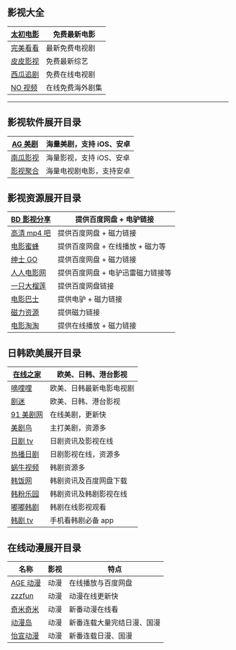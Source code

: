 ## 影视大全

| [太初电影](https://www.tcmove.com/list/dianying.html?form=hao.su/531/) | 免费最新电影     |
| ------------------------------------------------------------ | ---------------- |
| [完美看看](https://www.wanmeikk.me/?form=hao.su/531/)        | 最新免费电视剧   |
| [皮皮影视](https://www.taiks.com/?form=hao.su/531/)          | 免费最新综艺     |
| [西瓜追剧](https://www.78zhuiju.com/vodtype/2.html?form=hao.su/531/) | 免费在线电视剧   |
| [NO 视频](http://www.novipnoad.com/?form=hao.su/531/)        | 在线免费海外剧集 |

------



## 影视软件展开目录

| [AG 美剧](https://6url.cn/ldVfuR)  | 海量美剧，支持 iOS、安卓 |
| ---------------------------------- | ------------------------ |
| [南瓜影视](https://6url.cn/OLsOLR) | 海量影视，支持 iOS、安卓 |
| [影视聚合](https://hao.su/3222/)   | 海量电视剧电影，支持安卓 |



## 影视资源展开目录

| [BD 影视分享](https://www.bd-film.cc/?form=https://hao.su/531/) | 提供百度网盘 + 电驴链接           |
| ------------------------------------------------------------ | --------------------------------- |
| [高清 mp4 吧](http://www.mp4ba.cc/?form=hao.su/531/)         | 提供百度网盘 + 磁力链接           |
| [电影蜜蜂](https://www.dybee.tv/?form=hao.su/531/)           | 提供百度网盘 + 在线播放 + 磁力等  |
| [绅士 GO](https://www.shensgo.com/?form=hao.su/531/)         | 提供百度网盘 + 磁力链接           |
| [人人电影网](http://www.renrendianyingwang.cn/?form=hao.su/531/) | 提供百度网盘 + 电驴迅雷磁力链接等 |
| [一只大榴莲](http://www.llduang.com/)                        | 提供百度网盘链接                  |
| [电影巴士](https://www.dy8c.com/)                            | 提供电驴 + 磁力链接               |
| [磁力资源](https://hao.su/909/#menu_index_2)                 | 提供磁力链接                      |
| [电影淘淘](http://www.dytt.com/?form=hao.su/531/)            | 提供在线播放 + 磁力链接           |



## 日韩欧美展开目录

| [在线之家](https://www.zxzj.me/?form=hao.su/531/)          | 欧美、日韩、港台影视     |
| ---------------------------------------------------------- | ------------------------ |
| [嘀哩哩](https://www.dililitv.com/?form=hao.su/531/)       | 欧美、日韩最新电影电视剧 |
| [剧迷](https://in.gimy.tv/?form=hao.su/531/)               | 欧美、日韩、港台影视     |
| [91 美剧网](https://91mjw.com/?form=hao.su/531/)           | 在线美剧，更新快         |
| [美剧鸟](http://www.meijuniao.com/?form=hao.su/531/)       | 主打美剧，资源多         |
| [日剧 tv](https://www.rijutv.com/?form=hao.su/531/)        | 日剧资讯及影视在线       |
| [热播日剧](https://www.reboriju.com/?form=hao.su/531/)     | 日剧影视在线，资源多     |
| [蜗牛视频](http://www.snailok.com/?form=hao.su/531/)       | 韩剧资源多               |
| [韩饭网](https://www.hanfan.cc/?form=hao.su/531/)          | 韩剧资讯及百度网盘下载   |
| [韩粉乐园](http://www.hjzlg.com/web3/YCMS_News.asp)        | 韩剧资讯及韩剧影视在线   |
| [嘟嘟韩剧](http://www.duduhanju.net/?form=hao.su/531/)     | 韩剧在线影视观看         |
| [韩剧 tv](http://hanju.koudaibaobao.com/?form=hao.su/531/) | 手机看韩剧必备 app       |



## 在线动漫展开目录

| 名称                                                  | 影视 | 特点                       |
| ----------------------------------------------------- | ---- | -------------------------- |
| [AGE 动漫](https://www.agefans.tv/)                   | 动漫 | 在线播放与百度网盘         |
| [zzzfun](http://www.zzzfun.com/?form=hao.su/531/)     | 动漫 | 动漫在线更新快             |
| [奇米奇米](http://www.qimiqimi.com/?form=hao.su/531/) | 动漫 | 新番动漫在线看             |
| [动漫岛](http://www.dmd8.com/)                        | 动漫 | 新番连载大量完结日漫、国漫 |
| [怡宣动漫](http://www.yxdm.tv/)                       | 动漫 | 新番连载日漫、国漫         |